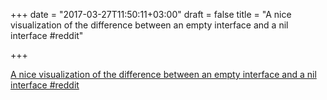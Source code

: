 +++
date = "2017-03-27T11:50:11+03:00"
draft = false
title = "A nice visualization of the difference between an empty interface and a nil interface  #reddit"

+++

<p><a href="https://t.co/743ndqYeKY">A nice visualization of the difference between an empty interface and a nil interface  #reddit</a></p>